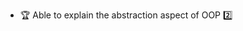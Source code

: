 * <span id="outcome-objects-abstraction-one">:trophy: Able to explain the abstraction aspect of OOP :two:</span>
